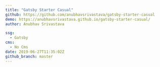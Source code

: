 ```yaml
---
title: "Gatsby Starter Casual"
github: https://github.com/anubhavsrivastava/gatsby-starter-casual
demo: https://anubhavsrivastava.github.io/gatsby-starter-casual/
author: Anubhav Srivastava

ssg:
  - Gatsby
cms:
  - No Cms
date: 2019-06-27T11:35:02Z
github_branch: master
---
```

